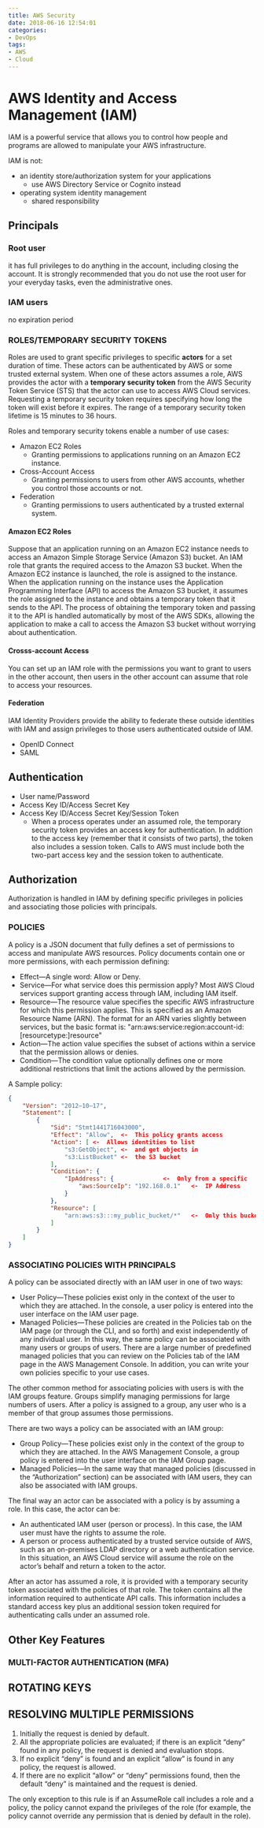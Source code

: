 ```yaml
---
title: AWS Security
date: 2018-06-16 12:54:01
categories:
- DevOps
tags:
- AWS
- Cloud
---
```

# AWS Identity and Access Management (IAM)

IAM is a powerful service that allows you to control how people and programs are allowed to manipulate your AWS infrastructure.

<!-- more -->

IAM is not:
* an identity store/authorization system for your applications
  * use AWS Directory Service or Cognito instead
* operating system identity management
  * shared responsibility

## Principals

### Root user

it has full privileges to do anything in the account, including closing the account. It is strongly recommended that you do not use the root user for your everyday tasks, even the administrative ones.

### IAM users

no expiration period

### ROLES/TEMPORARY SECURITY TOKENS

Roles are used to grant specific privileges to specific **actors** for a set duration of time. These actors can be authenticated by AWS or some trusted external system. When one of these actors assumes a role, AWS provides the actor with a **temporary security token** from the AWS Security Token Service (STS) that the actor can use to access AWS Cloud services. Requesting a temporary security token requires specifying how long the token will exist before it expires. The range of a temporary security token lifetime is 15 minutes to 36 hours.

Roles and temporary security tokens enable a number of use cases:

* Amazon EC2 Roles
  * Granting permissions to applications running on an Amazon EC2 instance.
* Cross-Account Access
  * Granting permissions to users from other AWS accounts, whether you control those accounts or not.
* Federation
  * Granting permissions to users authenticated by a trusted external system.

#### Amazon EC2 Roles

Suppose that an application running on an Amazon EC2 instance needs to access an Amazon Simple Storage Service (Amazon S3) bucket. An IAM role that grants the required access to the Amazon S3 bucket. When the Amazon EC2 instance is launched, the role is assigned to the instance. When the application running on the instance uses the Application Programming Interface (API) to access the Amazon S3 bucket, it assumes the role assigned to the instance and obtains a temporary token that it sends to the API. The process of obtaining the temporary token and passing it to the API is handled automatically by most of the AWS SDKs, allowing the application to make a call to access the Amazon S3 bucket without worrying about authentication.

#### Crosss-account Access

You can set up an IAM role with the permissions you want to grant to users in the other account, then users in the other account can assume that role to access your resources.

#### Federation

IAM Identity Providers provide the ability to federate these outside identities with IAM and assign privileges to those users authenticated outside of IAM.

* OpenID Connect
* SAML

## Authentication

* User name/Password
* Access Key ID/Access Secret Key
* Access Key ID/Access Secret Key/Session Token
  * When a process operates under an assumed role, the temporary security token provides an access key for authentication. In addition to the access key (remember that it consists of two parts), the token also includes a session token. Calls to AWS must include both the two-part access key and the session token to authenticate.

## Authorization

Authorization is handled in IAM by defining specific privileges in policies and associating those policies with principals.

### POLICIES

A policy is a JSON document that fully defines a set of permissions to access and manipulate AWS resources. Policy documents contain one or more permissions, with each permission defining:

* Effect—A single word: Allow or Deny.
* Service—For what service does this permission apply? Most AWS Cloud services support granting access through IAM, including IAM itself.
* Resource—The resource value specifies the specific AWS infrastructure for which this permission applies. This is specified as an Amazon Resource Name (ARN). The format for an ARN varies slightly between services, but the basic format is: "arn:aws:service:region:account-id:[resourcetype:]resource"
* Action—The action value specifies the subset of actions within a service that the permission allows or denies. 
* Condition—The condition value optionally defines one or more additional restrictions that limit the actions allowed by the permission.

A Sample policy:
``` json
{
    "Version": "2012–10–17",
    "Statement": [
        {
            "Sid": "Stmt1441716043000",
            "Effect": "Allow",	<-  This policy grants access
            "Action": [	<-  Allows identities to list
                "s3:GetObject",	<-  and get objects in
                "s3:ListBucket"	<-  the S3 bucket
            ],
            "Condition": {
                "IpAddress": {				<-  Only from a specific
                    "aws:SourceIp": "192.168.0.1"	<-  IP Address
                }
            },
            "Resource": [
                "arn:aws:s3:::my_public_bucket/*"	<-  Only this bucket
            ]
        }
    ]
}
```

### ASSOCIATING POLICIES WITH PRINCIPALS

A policy can be associated directly with an IAM user in one of two ways:

* User Policy—These policies exist only in the context of the user to which they are attached. In the console, a user policy is entered into the user interface on the IAM user page.
* Managed Policies—These policies are created in the Policies tab on the IAM page (or through the CLI, and so forth) and exist independently of any individual user. In this way, the same policy can be associated with many users or groups of users. There are a large number of predefined managed policies that you can review on the Policies tab of the IAM page in the AWS Management Console. In addition, you can write your own policies specific to your use cases.

The other common method for associating policies with users is with the IAM groups feature. Groups simplify managing permissions for large numbers of users. After a policy is assigned to a group, any user who is a member of that group assumes those permissions.

There are two ways a policy can be associated with an IAM group:

* Group Policy—These policies exist only in the context of the group to which they are attached. In the AWS Management Console, a group policy is entered into the user interface on the IAM Group page.
* Managed Policies—In the same way that managed policies (discussed in the “Authorization” section) can be associated with IAM users, they can also be associated with IAM groups.

The final way an actor can be associated with a policy is by assuming a role. In this case, the actor can be:

* An authenticated IAM user (person or process). In this case, the IAM user must have the rights to assume the role.
* A person or process authenticated by a trusted service outside of AWS, such as an on-premises LDAP directory or a web authentication service. In this situation, an AWS Cloud service will assume the role on the actor’s behalf and return a token to the actor.

After an actor has assumed a role, it is provided with a temporary security token associated with the policies of that role. The token contains all the information required to authenticate API calls. This information includes a standard access key plus an additional session token required for authenticating calls under an assumed role.

## Other Key Features

### MULTI-FACTOR AUTHENTICATION (MFA)

## ROTATING KEYS

## RESOLVING MULTIPLE PERMISSIONS

1. Initially the request is denied by default.
2. All the appropriate policies are evaluated; if there is an explicit “deny” found in any policy, the request is denied and evaluation stops.
3. If no explicit “deny” is found and an explicit “allow” is found in any policy, the request is allowed.
4. If there are no explicit “allow” or “deny” permissions found, then the default “deny” is maintained and the request is denied.

The only exception to this rule is if an AssumeRole call includes a role and a policy, the policy cannot expand the privileges of the role (for example, the policy cannot override any permission that is denied by default in the role).

